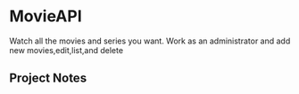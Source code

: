 # MovieAPI
Watch all the movies and series you want. Work as an administrator and add new movies,edit,list,and delete

## Project Notes
